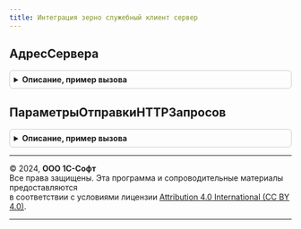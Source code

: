 ```yaml
---
title: Интеграция зерно служебный клиент сервер
---
```



## АдресСервера
<details style="margin: 1em 0; padding: 0.5em; border: 1px solid #ccc; border-radius: 6px;">

<summary style="font-weight: bold; cursor: pointer;">Описание, пример вызова</summary>

```bsl

// Возвращает адрес сервера ЗЕРНО.
//
// Возвращаемое значение:
//  Строка - адрес сервера ЗЕРНО.
//
Функция АдресСервера() Экспорт
```

Пример вызова
```bsl
Результат = ИнтеграцияЗЕРНОСлужебныйКлиентСервер.АдресСервера() 
```
</details>

## ПараметрыОтправкиHTTPЗапросов
<details style="margin: 1em 0; padding: 0.5em; border: 1px solid #ccc; border-radius: 6px;">

<summary style="font-weight: bold; cursor: pointer;">Описание, пример вызова</summary>

```bsl

// Возвращает параметры для отправки HTTP запросов МОТП.
//
// Возвращаемое значение:
// 	Структура - Описание:
// * ИспользоватьЗащищенноеСоединение - Булево - Признак использования SSL.
// * Таймаут - Число - Таймаут соединения.
// * Порт - Число - Порт соединения.
// * Сервер - Строка - Адрес сервера.
// * ПредставлениеСервиса - Строка - Представления сервиса.
//
Функция ПараметрыОтправкиHTTPЗапросов() Экспорт
```

Пример вызова
```bsl
Результат = ИнтеграцияЗЕРНОСлужебныйКлиентСервер.ПараметрыОтправкиHTTPЗапросов() 
```
</details>

---

© 2024, **ООО 1С-Софт**  
Все права защищены. Эта программа и сопроводительные материалы предоставляются  
в соответствии с условиями лицензии [Attribution 4.0 International (CC BY 4.0)](https://creativecommons.org/licenses/by/4.0/legalcode).

---
